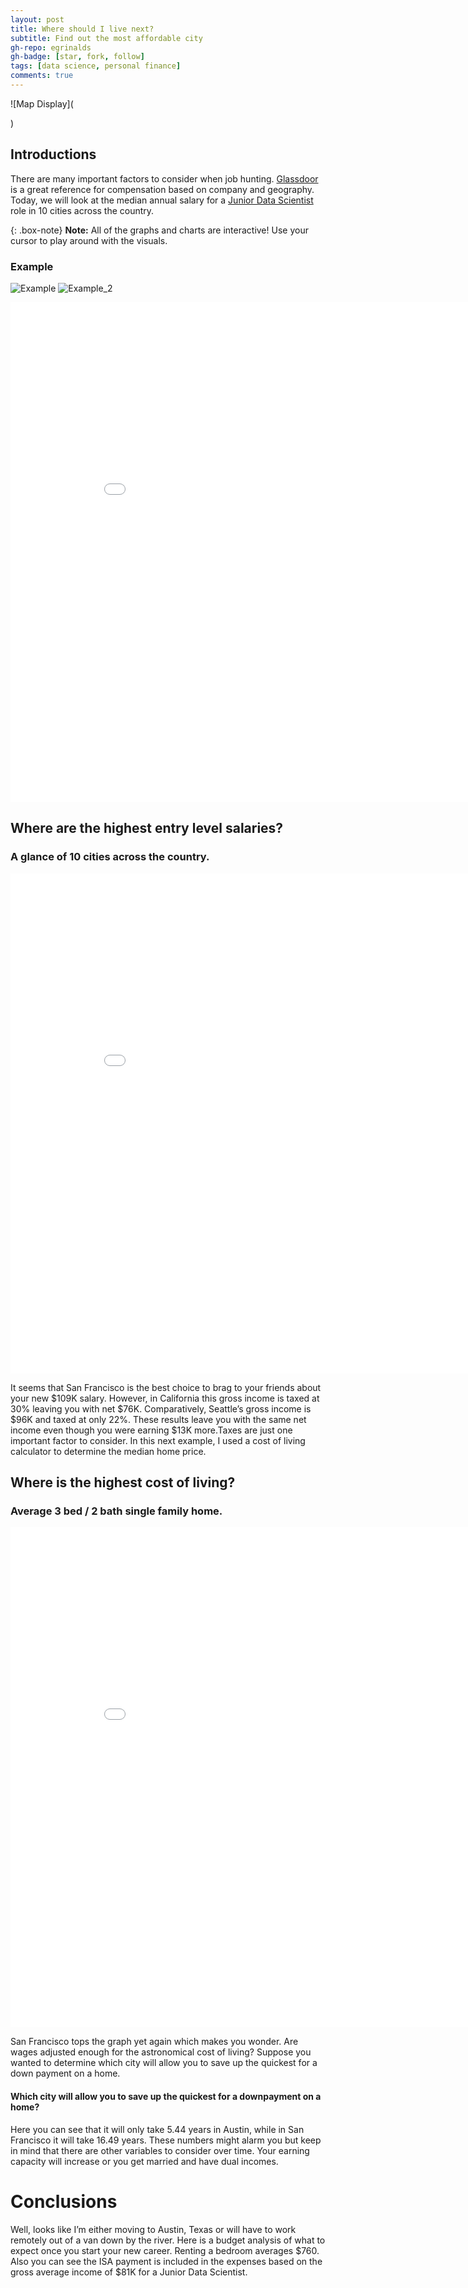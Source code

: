 ```yaml
---
layout: post
title: Where should I live next?
subtitle: Find out the most affordable city
gh-repo: egrinalds
gh-badge: [star, fork, follow]
tags: [data science, personal finance]
comments: true
---
```


![Map Display](<blockquote class="imgur-embed-pub" lang="en" data-id="a/evt330w" data-context="false" ><a href="//imgur.com/a/evt330w"></a></blockquote><script async src="//s.imgur.com/min/embed.js" charset="utf-8"></script>)

## Introductions

There are many important factors to consider when job hunting. [Glassdoor](https://www.glassdoor.com/index.htm/) is a great reference for compensation based on company and geography. Today, we will look at the median annual salary for a [Junior Data Scientist](https://www.glassdoor.com/Salaries/san-francisco-junior-data-scientist-salary-SRCH_IL.0,13_IM759_KO14,35.htm/) role in 10 cities across the country.

{: .box-note}
**Note:** All of the graphs and charts are interactive! Use your cursor to play around with the visuals.

### Example
![Example](https://gyazo.com/88d60e708bb497242596b7bfc76eed0a.gif)
![Example_2](https://gyazo.com/b35bbbdc75f99680d6667bef94a3d4b9.gif)

<iframe width="900" height="800" frameborder="0" scrolling="no" src="//plotly.com/~popkdodge/1.embed"></iframe>

## Where are the highest entry level salaries?

### A glance of 10 cities across the country.

<iframe width="900" height="800" frameborder="0" scrolling="no" src="//plotly.com/~popkdodge/8.embed"></iframe>

It seems that San Francisco is the best choice to brag to your friends about your new $109K salary. However, in California this gross income is taxed at 30% leaving you with net $76K. Comparatively, Seattle’s gross income is $96K and taxed at only 22%. These results leave you with the same net income even though you were earning $13K more.Taxes are just one important factor to consider. In this next example, I used a cost of living calculator to determine the median home price.

## Where is the highest cost of living?

### Average 3 bed / 2 bath single family home.

<iframe width="900" height="800" frameborder="0" scrolling="no" src="//plotly.com/~popkdodge/11.embed"></iframe>

San Francisco tops the graph yet again which makes you wonder. Are wages adjusted enough for the astronomical cost of living? Suppose you wanted to determine which city will allow you to save up the quickest for a down payment on a home.

#### Which city will allow you to save up the quickest for a downpayment on a home?

Here you can see that it will only take 5.44 years in Austin, while in San Francisco it will take 16.49 years. These numbers might alarm you but keep in mind that there are other variables to consider over time. Your earning capacity will increase or you get married and have dual incomes.

# Conclusions

Well, looks like I’m either moving to Austin, Texas or will have to work remotely out of a van down by the river. Here is a budget analysis of what to expect once you start your new career. Renting a bedroom averages $760. Also you can see the ISA payment is included in the expenses based on the gross average income of $81K for a Junior Data Scientist.







